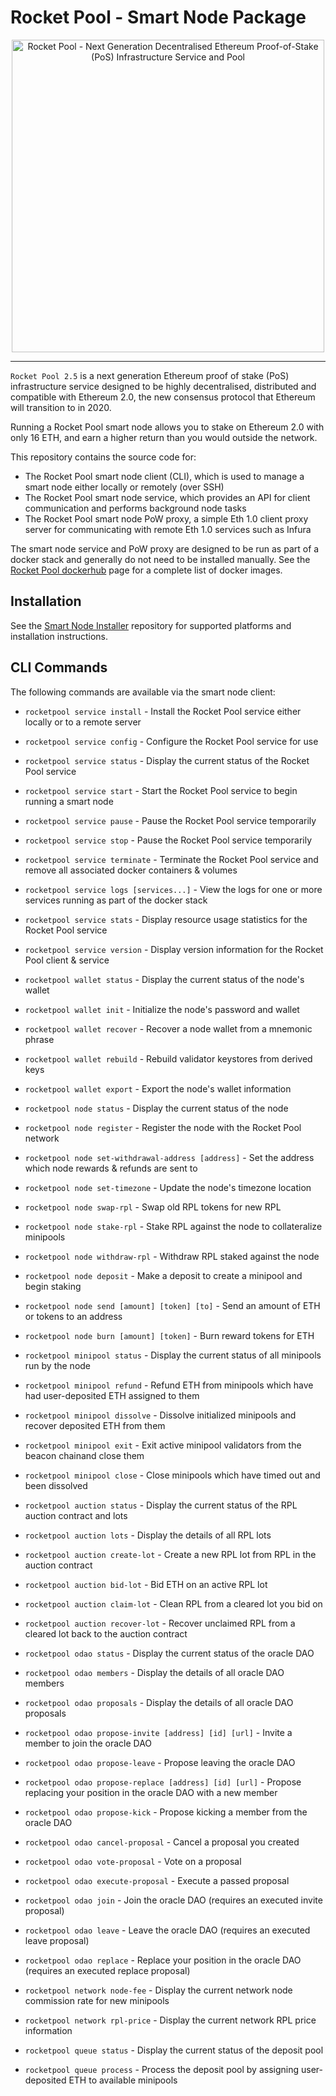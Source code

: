 # Rocket Pool - Smart Node Package

<p align="center">
  <img src="https://raw.githubusercontent.com/rocket-pool/rocketpool/master/images/logo.png?raw=true" alt="Rocket Pool - Next Generation Decentralised Ethereum Proof-of-Stake (PoS) Infrastructure Service and Pool" width="500" />
</p>

---

`Rocket Pool 2.5` is a next generation Ethereum proof of stake (PoS) infrastructure service designed to be highly decentralised, distributed and compatible with Ethereum 2.0, the new consensus protocol that Ethereum will transition to in 2020.

Running a Rocket Pool smart node allows you to stake on Ethereum 2.0 with only 16 ETH, and earn a higher return than you would outside the network.

This repository contains the source code for:

* The Rocket Pool smart node client (CLI), which is used to manage a smart node either locally or remotely (over SSH)
* The Rocket Pool smart node service, which provides an API for client communication and performs background node tasks
* The Rocket Pool smart node PoW proxy, a simple Eth 1.0 client proxy server for communicating with remote Eth 1.0 services such as Infura

The smart node service and PoW proxy are designed to be run as part of a docker stack and generally do not need to be installed manually.
See the [Rocket Pool dockerhub](https://hub.docker.com/u/rocketpool) page for a complete list of docker images.


## Installation

See the [Smart Node Installer](https://github.com/rocket-pool/smartnode-install) repository for supported platforms and installation instructions.


## CLI Commands

The following commands are available via the smart node client:

- `rocketpool service install` - Install the Rocket Pool service either locally or to a remote server
- `rocketpool service config` - Configure the Rocket Pool service for use
- `rocketpool service status` - Display the current status of the Rocket Pool service
- `rocketpool service start` - Start the Rocket Pool service to begin running a smart node
- `rocketpool service pause` - Pause the Rocket Pool service temporarily
- `rocketpool service stop` - Pause the Rocket Pool service temporarily
- `rocketpool service terminate` - Terminate the Rocket Pool service and remove all associated docker containers & volumes
- `rocketpool service logs [services...]` - View the logs for one or more services running as part of the docker stack
- `rocketpool service stats` - Display resource usage statistics for the Rocket Pool service
- `rocketpool service version` - Display version information for the Rocket Pool client & service

- `rocketpool wallet status` - Display the current status of the node's wallet
- `rocketpool wallet init` - Initialize the node's password and wallet
- `rocketpool wallet recover` - Recover a node wallet from a mnemonic phrase
- `rocketpool wallet rebuild` - Rebuild validator keystores from derived keys
- `rocketpool wallet export` - Export the node's wallet information

- `rocketpool node status` - Display the current status of the node
- `rocketpool node register` - Register the node with the Rocket Pool network
- `rocketpool node set-withdrawal-address [address]` - Set the address which node rewards & refunds are sent to
- `rocketpool node set-timezone` - Update the node's timezone location
- `rocketpool node swap-rpl` - Swap old RPL tokens for new RPL
- `rocketpool node stake-rpl` - Stake RPL against the node to collateralize minipools
- `rocketpool node withdraw-rpl` - Withdraw RPL staked against the node
- `rocketpool node deposit` - Make a deposit to create a minipool and begin staking
- `rocketpool node send [amount] [token] [to]` - Send an amount of ETH or tokens to an address
- `rocketpool node burn [amount] [token]` - Burn reward tokens for ETH

- `rocketpool minipool status` - Display the current status of all minipools run by the node
- `rocketpool minipool refund` - Refund ETH from minipools which have had user-deposited ETH assigned to them
- `rocketpool minipool dissolve` - Dissolve initialized minipools and recover deposited ETH from them
- `rocketpool minipool exit` - Exit active minipool validators from the beacon chainand close them
- `rocketpool minipool close` - Close minipools which have timed out and been dissolved

- `rocketpool auction status` - Display the current status of the RPL auction contract and lots
- `rocketpool auction lots` - Display the details of all RPL lots
- `rocketpool auction create-lot` - Create a new RPL lot from RPL in the auction contract
- `rocketpool auction bid-lot` - Bid ETH on an active RPL lot
- `rocketpool auction claim-lot` - Clean RPL from a cleared lot you bid on
- `rocketpool auction recover-lot` - Recover unclaimed RPL from a cleared lot back to the auction contract

- `rocketpool odao status` - Display the current status of the oracle DAO
- `rocketpool odao members` - Display the details of all oracle DAO members
- `rocketpool odao proposals` - Display the details of all oracle DAO proposals
- `rocketpool odao propose-invite [address] [id] [url]` - Invite a member to join the oracle DAO
- `rocketpool odao propose-leave` - Propose leaving the oracle DAO
- `rocketpool odao propose-replace [address] [id] [url]` - Propose replacing your position in the oracle DAO with a new member
- `rocketpool odao propose-kick` - Propose kicking a member from the oracle DAO
- `rocketpool odao cancel-proposal` - Cancel a proposal you created
- `rocketpool odao vote-proposal` - Vote on a proposal
- `rocketpool odao execute-proposal` - Execute a passed proposal
- `rocketpool odao join` - Join the oracle DAO (requires an executed invite proposal)
- `rocketpool odao leave` - Leave the oracle DAO (requires an executed leave proposal)
- `rocketpool odao replace` - Replace your position in the oracle DAO (requires an executed replace proposal)

- `rocketpool network node-fee` - Display the current network node commission rate for new minipools
- `rocketpool network rpl-price` - Display the current network RPL price information

- `rocketpool queue status` - Display the current status of the deposit pool
- `rocketpool queue process` - Process the deposit pool by assigning user-deposited ETH to available minipools
